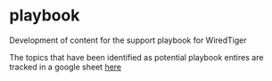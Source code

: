 # playbook
Development of content for the support playbook for WiredTiger

The topics that have been identified as potential playbook entires are tracked in a google sheet [here](https://docs.google.com/spreadsheets/d/1IgTm7De5FKFp_xhu_0BUztkRFGsTejc36ezLRjCfb-U/edit#gid=2061226700)
